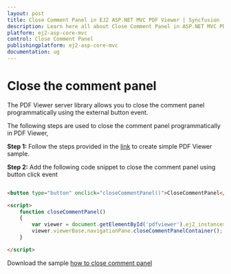```yaml
---
layout: post
title: Close Comment Panel in EJ2 ASP.NET MVC PDF Viewer | Syncfusion
description: Learn here all about Close Comment Panel in ASP.NET MVC PDF Viewer component of Syncfusion Essential JS 2 and more.
platform: ej2-asp-core-mvc
control: Close Comment Panel
publishingplatform: ej2-asp-core-mvc
documentation: ug
---
```



# Close the comment panel

The PDF Viewer server library allows you to close the comment panel programmatically using the external button event.

The following steps are used to close the comment panel programmatically in PDF Viewer,

**Step 1:** Follow the steps provided in the [link](https://ej2.syncfusion.com/aspnetmvc/documentation/pdfviewer/getting-started/) to create simple PDF Viewer sample.

**Step 2:** Add the following code snippet to close the comment panel using button click event

```html

<button type="button" onclick="closeCommentPanel()">CloseCommentPanel</button>

<script>
    function closeCommentPanel() 
    {
        var viewer = document.getElementById('pdfviewer').ej2_instances[0];
        viewer.viewerBase.navigationPane.closeCommentPanelContainer();
    }

</script>

```

Download the sample [how to close comment panel](https://www.syncfusion.com/downloads/support/directtrac/general/ze/MVC_SAMPLE1299715828)